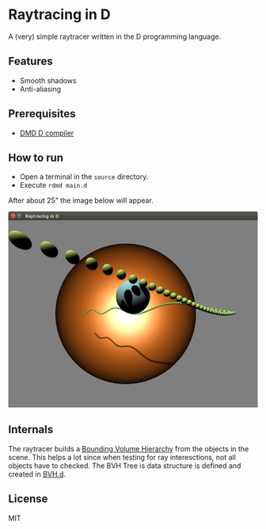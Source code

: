 Raytracing in D
========

A (very) simple raytracer written in the D programming language.

Features
----
   - Smooth shadows
   - Anti-aliasing
   
Prerequisites
----
   - [DMD D compiler]

How to run
----
* Open a terminal in the ```source``` directory.
* Execute ```rdmd main.d```

After about 25" the image below will appear.

![Alt text](/screenshots/raytracing.png?raw=true "Example plot")

Internals
----
The raytracer builds a [Bounding Volume Hierarchy] from the objects in the scene. This helps a lot since when testing for ray interesctions, not all objects have to checked. The BVH Tree is data structure is defined and created in [BVH.d].

License
----

MIT

 [DMD D compiler]:http://dlang.org/download.html
[Bounding Volume Hierarchy]:http://en.wikipedia.org/wiki/Bounding_volume_hierarchy
[BVH.d]:https://github.com/minas1/D_Raytracing/blob/master/raytracing/raytracing/surfaces/bvh.d
